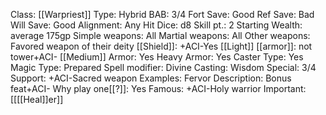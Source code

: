 Class: [[Warpriest]]
Type: Hybrid
BAB: 3/4
Fort Save: Good
Ref Save: Bad
Will Save: Good
Alignment: Any
Hit Dice: d8
Skill pt.: 2
Starting Wealth: average 175gp
Simple weapons: All
Martial weapons: All
Other weapons: Favored weapon of their deity
[[Shield]]: +ACI-Yes
[[Light]] [[armor]]:  not tower+ACI-
[[Medium]] Armor: Yes
Heavy Armor: Yes
Caster Type: Yes
Magic Type: Prepared
Spell modifier: Divine
Casting: Wisdom
Special: 3/4
Support: +ACI-Sacred weapon
Examples:  Fervor
Description:  Bonus feat+ACI-
Why play one[[?]]: Yes
Famous: +ACI-Holy warrior
Important:  [[[[Heal]]er]]
